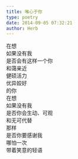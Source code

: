```yaml
---  
title: 唯心于你  
type: poetry  
date: 2014-09-05 07:32:21  
author: Herb    
---  
```

在想  
如果没有我  
是否会有这样一个你  
和蔼亲近  
健硕活力  
优异姣好  
的你    
在想  
如果没有我  
是否你会生动、可观  
和无可代替    
那样  
是否你要感谢我  
哪怕一次  
带着笑意的轻语  
